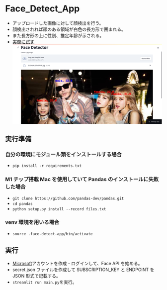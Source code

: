 # Face_Detect_App

- アップロードした画像に対して顔検出を行う。
- 顔検出されれば顔のある領域が白色の長方形で囲まれる。
- また長方形の上に性別、推定年齢が示される。
- [実際に試す](https://share.streamlit.io/t-shinkai00/face_detect_app/main/main.py)
  ![](images/scrnli_10_9_2021_2-41-57%20AM.png)

## 実行準備

### 自分の環境にモジュール類をインストールする場合

- `pip install -r requirements.txt`

### M1 チップ搭載 Mac を使用していて Pandas のインストールに失敗した場合

- `git clone https://github.com/pandas-dev/pandas.git`
- `cd pandas`
- `python setup.py install --record files.txt`

### venv 環境を用いる場合

- `source .face-detect-app/bin/activate`

## 実行

- [Microsoft](https://azure.microsoft.com/ja-jp/services/cognitive-services/face/#overview)アカウントを作成・ログインして、Face API を始める。
- secret.json ファイルを作成して SUBSCRIPTION_KEY と ENDPOINT を JSON 形式で記載する。
- `streamlit run main.py`を実行。
